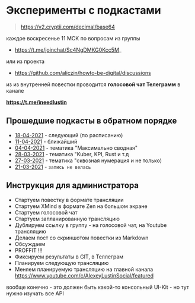 # Эксперименты с подкастами

> https://v2.cryptii.com/decimal/base64

каждое воскресенье 11 МСК по вопросам из группы

* https://t.me/joinchat/Sc4NgDMKG0Kcc5M_

или из проекта

* https://github.com/aliczin/howto-be-digital/discussions

из из внутренней повестки проводится **голосовой чат Телеграмм** в канале

**https://t.me/ineedlustin**

## Прошедшие подкасты в обратном порядке

* [18-04-2021](./podcasts/4YWs/) - следующий (по расписанию)
* [11-04-2021](./podcasts/77+8/) - ближайший
* [04-04-2021](./podcasts/7rqM/) - тематика "Максимально сводная"
* [28-03-2021](./podcasts/5ZeM/) - тематика "Kuber, KPI, Rust и т.д
* [27-03-2021](./podcasts/4rq8) - тематика "сквозная нумерация и не только)
* [21-03-2021](./podcasts/5JGc/) - `запись не велась`

## Инструкция для администратора

* Стартуем повестку в формате трансляции
* Стартуем XMind в формате Zen на большом экране
* Стартуем голосовой чат
* Стартуем запланированную трансляцию
* Дублируем ссылку в группу - на голосовой чат, на Youtube трансляцию
* Делаем пост со скриншотом повестки из Markdown
* Обсуждаем
* PROFFIT !!!
* Фиксируем результаты в GIT, в Теллеграм
* Планируем следующую трансляцию
* Меняем планируемую трансляцию на главной канала https://www.youtube.com/c/AlexeyLustinSocial/featured

вообще конечно - это должен быть какой-то консольный UI-Kit - но тут нужно изучать все API